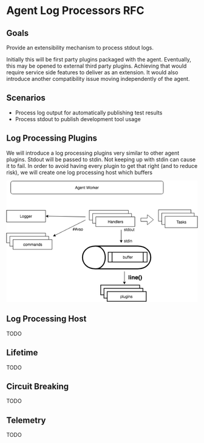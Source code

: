 # Agent Log Processors RFC

## Goals

Provide an extensibility mechanism to process stdout logs.  

Initially this will be first party plugins packaged with the agent.  Eventually, this may be opened to external third party plugins.  Achieving that would require service side features to deliver as an extension.  It would also introduce another compatibility issue moving independently of the agent.

## Scenarios

  - Process log output for automatically publishing test results  
  - Process stdout to publish development tool usage

## Log Processing Plugins

We will introduce a log processing plugins very similar to other agent plugins.  Stdout will be passed to stdin.  Not keeping up with stdin can cause it to fail.  In order to avoid having every plugin to get that right (and to reduce risk), we will create one log processing host which buffers

![layers](res/AgentLogProcessors.png)

## Log Processing Host

TODO

## Lifetime

TODO

## Circuit Breaking

TODO

## Telemetry

TODO






